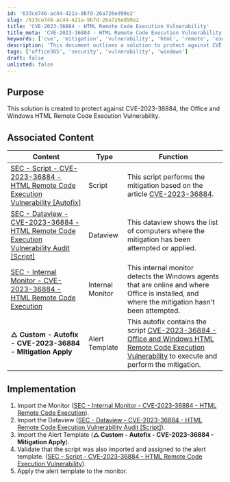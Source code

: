 ```yaml
---
id: '633ce746-ac44-421a-9b7d-26a726ed99e2'
slug: /633ce746-ac44-421a-9b7d-26a726ed99e2
title: 'CVE-2023-36884 - HTML Remote Code Execution Vulnerability'
title_meta: 'CVE-2023-36884 - HTML Remote Code Execution Vulnerability'
keywords: ['cve', 'mitigation', 'vulnerability', 'html', 'remote', 'execution', 'office', 'windows']
description: 'This document outlines a solution to protect against CVE-2023-36884, a critical vulnerability affecting Office and Windows that allows for remote code execution via HTML. It includes associated content such as scripts, dataviews, and internal monitors for effective mitigation.'
tags: ['office365', 'security', 'vulnerability', 'windows']
draft: false
unlisted: false
---
```


## Purpose

This solution is created to protect against CVE-2023-36884, the Office and Windows HTML Remote Code Execution Vulnerability.

## Associated Content

| Content                                                                                                                                                  | Type               | Function                                                                                                                                                        |
|----------------------------------------------------------------------------------------------------------------------------------------------------------|--------------------|-----------------------------------------------------------------------------------------------------------------------------------------------------------------|
| [SEC - Script - CVE-2023-36884 - HTML Remote Code Execution Vulnerability [Autofix]](/docs/d829a143-9b16-482c-8c84-36c3fb7cc2d8)                   | Script             | This script performs the mitigation based on the article [CVE-2023-36884](https://msrc.microsoft.com/update-guide/vulnerability/CVE-2023-36884).           |
| [SEC - Dataview - CVE-2023-36884 - HTML Remote Code Execution Vulnerability Audit [Script]](/docs/3aba83ea-4743-4ad8-bb6a-2d792f3dcb71)           | Dataview           | This dataview shows the list of computers where the mitigation has been attempted or applied.                                                                 |
| [SEC - Internal Monitor - CVE-2023-36884 - HTML Remote Code Execution](/docs/34bd969e-2ac4-4b80-bb2f-3aa2f37b6159)                                | Internal Monitor    | This internal monitor detects the Windows agents that are online and where Office is installed, and where the mitigation hasn't been attempted.               |
| **△ Custom - Autofix - CVE-2023-36884 - Mitigation Apply**                                                                                             | Alert Template      | This autofix contains the script [CVE-2023-36884 - Office and Windows HTML Remote Code Execution Vulnerability](/docs/d829a143-9b16-482c-8c84-36c3fb7cc2d8) to execute and perform the mitigation. |

## Implementation

1. Import the Monitor ([SEC - Internal Monitor - CVE-2023-36884 - HTML Remote Code Execution](/docs/34bd969e-2ac4-4b80-bb2f-3aa2f37b6159)).
2. Import the Dataview ([SEC - Dataview - CVE-2023-36884 - HTML Remote Code Execution Vulnerability Audit [Script]](/docs/3aba83ea-4743-4ad8-bb6a-2d792f3dcb71)).
3. Import the Alert Template (**△ Custom - Autofix - CVE-2023-36884 - Mitigation Apply**).
4. Validate that the script was also imported and assigned to the alert template. ([SEC - Script - CVE-2023-36884 - HTML Remote Code Execution Vulnerability](/docs/d829a143-9b16-482c-8c84-36c3fb7cc2d8)).
5. Apply the alert template to the monitor.



